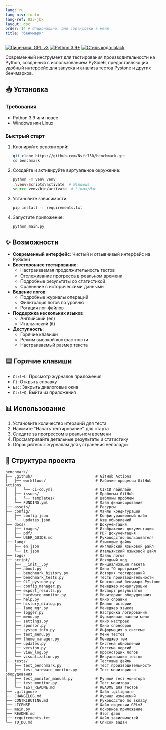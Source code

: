 ```yaml
---
lang: ru
lang-niv: fonto
lang-ref: 023-jbk
layout: doc
order: 14 # Опционально: для сортировки в меню
title: 'бенчмарк'
---
```


[![Лицензия: GPL v3](https://img.shields.io/badge/Лицензия-GPLv3-blue.svg)](https://www.gnu.org/licenses/gpl-3.0)
[![Python 3.9+](https://img.shields.io/badge/python-3.9+-blue.svg)](https://www.python.org/downloads/)
[![Стиль кода: black](https://img.shields.io/badge/code%20style-black-000000.svg)](https://github.com/psf/black)

Современный инструмент для тестирования производительности на Python, созданный с использованием PySide6, предоставляющий удобный интерфейс для запуска и анализа тестов Pystone и других бенчмарков.

## 📥 Установка

### Требования

- Python 3.9 или новее
- Windows или Linux

### Быстрый старт

1. Клонируйте репозиторий:

   ```bash
   git clone https://github.com/Nsfr750/benchmark.git
   cd benchmark
   ```

2. Создайте и активируйте виртуальное окружение:

   ```bash
   python -m venv venv
   .\venv\Scripts\activate  # Windows
   source venv/bin/activate  # Linux/Mac
   ```

3. Установите зависимости:

   ```bash
   pip install -r requirements.txt
   ```

4. Запустите приложение:

   ```bash
   python main.py
   ```

## ✨ Возможности

- **Современный интерфейс**: Чистый и отзывчивый интерфейс на PySide6
- **Всестороннее тестирование**:
  - Настраиваемая продолжительность тестов
  - Отслеживание прогресса в реальном времени
  - Подробные результаты со статистикой
  - Сравнение с историческими данными
- **Ведение логов**:
  - Подробные журналы операций
  - Фильтрация логов по уровню
  - Ротация лог-файлов
- **Поддержка нескольких языков**:
  - Английский (en)
  - Итальянский (it)
- **Доступность**:
  - Горячие клавиши
  - Режим высокой контрастности
  - Настраиваемый размер текста

## ⌨️ Горячие клавиши

- `Ctrl+L`: Просмотр журналов приложения
- `F1`: Открыть справку
- `Esc`: Закрыть диалоговые окна
- `Ctrl+Q`: Выйти из приложения

## 📊 Использование

1. Установите количество итераций для теста
2. Нажмите "Начать тестирование" для старта
3. Следите за прогрессом в реальном времени
4. Просматривайте детальные результаты и статистику
5. Обращайтесь к журналам для устранения неполадок

## 📂 Структура проекта

```
benchmark/
├── .github/                            # GitHub Actions
│   ├── workflows/                      # Рабочие процессы GitHub Actions
│   │   └── ci-cd.yml                   # CI/CD пайплайн
│   ├── issues/                         # Проблемы GitHub
│   |   └── templates/                  # Шаблоны проблем
│   └── FUNDING.yml                     # Файл финансирования
├── assets/                             # Ресурсы
├── config/                             # Файлы конфигурации
│   ├── config.json                     # Конфигурационный файл
│   └── updates.json                    # Кэш обновлений
├── docs/                               # Документация
│   ├── images/                         # Изображения документации
│   ├── pdf/                            # PDF документация
│   └── USER_GUIDE.md                   # Руководство пользователя
├── lang/                               # Языковые файлы
│   ├── en.json                         # Английский языковой файл
│   └── it.json                         # Итальянский языковой файл
├── logs/                               # Файлы логов
├── script/                             # Исходный код
│   ├── __init__.py                     # Инициализация пакета
│   ├── about.py                        # Окно "О программе"
│   ├── benchmark_history.py            # История тестирований
│   ├── benchmark_tests.py              # Тесты производительности
│   ├── CLI_pystone.py                  # Консольный бенчмарк Pystone
│   ├── config_manager.py               # Менеджер конфигурации
│   ├── export_results.py               # Экспорт результатов
│   ├── hardware_monitor.py             # Мониторинг оборудования
│   ├── help.py                         # Окно справки
│   ├── history_dialog.py               # Диалог истории
│   ├── lang_mgr.py                     # Менеджер языков
│   ├── logger.py                       # Настройка логирования
│   ├── menu.py                         # Функционал панели меню
│   ├── settings.py                     # Окно настроек
│   ├── sponsor.py                      # Окно спонсоров
│   ├── system_info.py                  # Информация о системе
│   ├── test_menu.py                    # Меню тестов
│   ├── theme_manager.py                # Менеджер тем
│   ├── updates.py                      # Система обновлений
│   ├── version.py                      # Система версий
│   ├── view_log.py                     # Просмотрщик логов
│   └── visualization.py                # Визуализация тестов
├── tests/                              # Тестовые файлы
│   ├── test_benchmark.py               # Тест производительности
│   ├── test_hardware_monitor.py        # Тест мониторинга оборудования
│   ├── test_monitor_manual.py          # Ручной тест монитора
│   ├── test_monitor.py                 # Тест монитора
│   └── TEST_README.md                  # README для тестов
├── .gitignore                          # Файл .gitignore
├── CHANGELOG.md                        # Журнал изменений
├── CONTRIBUTING.md                     # Руководство по вкладу
├── LICENSE                             # Файл лицензии GPLv3
├── main.py                             # Основное приложение
├── README.md                           # Этот файл
├── requirements.txt                    # Файл зависимостей
└── TO_DO.md                            # Список задач
```
